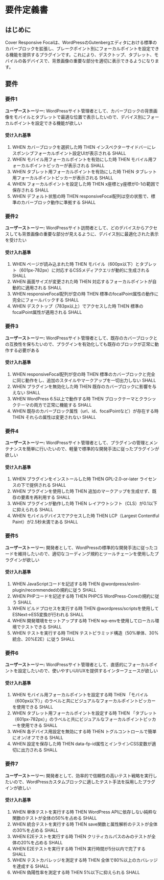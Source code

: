 # 要件定義書

## はじめに

Cover Responsive Focalは、WordPressのGutenbergエディタにおける標準のカバーブロックを拡張し、ブレークポイント別にフォーカルポイントを設定できる機能を提供するプラグインです。これにより、デスクトップ、タブレット、モバイルの各デバイスで、背景画像の重要な部分を適切に表示できるようになります。

## 要件

### 要件1

**ユーザーストーリー:** WordPressサイト管理者として、カバーブロックの背景画像をモバイルとタブレットで最適な位置で表示したいので、デバイス別にフォーカルポイントを設定できる機能が欲しい

#### 受け入れ基準

1. WHEN カバーブロックを選択した時 THEN インスペクターサイドバーにレスポンシブフォーカルポイント設定UIが表示される SHALL
2. WHEN モバイル用フォーカルポイントを有効にした時 THEN モバイル用フォーカルポイントピッカーが表示される SHALL
3. WHEN タブレット用フォーカルポイントを有効にした時 THEN タブレット用フォーカルポイントピッカーが表示される SHALL
4. WHEN フォーカルポイントを設定した時 THEN x座標とy座標が0-1の範囲で保存される SHALL
5. WHEN デフォルト状態の時 THEN responsiveFocal配列は空の状態で、標準のカバーブロック動作に準拠する SHALL

### 要件2

**ユーザーストーリー:** WordPressサイト訪問者として、どのデバイスからアクセスしても背景画像の重要な部分が見えるように、デバイス別に最適化された表示を受けたい

#### 受け入れ基準

1. WHEN ページが読み込まれた時 THEN モバイル（600px以下）とタブレット（601px-782px）に対応するCSSメディアクエリが動的に生成される SHALL
2. WHEN 画面サイズが変更された時 THEN 対応するフォーカルポイントが自動的に適用される SHALL
3. WHEN responsiveFocal配列が空の時 THEN 標準のfocalPoint属性の動作に完全にフォールバックする SHALL
4. WHEN デスクトップ（783px以上）でアクセスした時 THEN 標準のfocalPoint属性が適用される SHALL

### 要件3

**ユーザーストーリー:** WordPressサイト管理者として、既存のカバーブロックとの互換性を保ちたいので、プラグインを有効化しても既存のブロックが正常に動作する必要がある

#### 受け入れ基準

1. WHEN responsiveFocal配列が空の時 THEN 標準のカバーブロックと完全に同じ動作をし、追加のスタイルやマークアップを一切出力しない SHALL
2. WHEN プラグインを無効化した時 THEN 既存のカバーブロックに影響を与えない SHALL
3. WHEN WordPress 6.5以上で動作する時 THEN ブロックテーマとクラシックテーマの両方で正常に機能する SHALL
4. WHEN 既存のカバーブロック属性（url、id、focalPointなど）が存在する時 THEN それらの属性は変更されない SHALL

### 要件4

**ユーザーストーリー:** WordPressサイト管理者として、プラグインの管理とメンテナンスを簡単に行いたいので、軽量で標準的な開発手法に従ったプラグインが欲しい

#### 受け入れ基準

1. WHEN プラグインをインストールした時 THEN GPL-2.0-or-later ライセンスの下で提供される SHALL
2. WHEN プラグインを使用した時 THEN 追加のマークアップを生成せず、既存の<img>要素を再利用する SHALL
3. WHEN プラグインが動作した時 THEN レイアウトシフト（CLS）が0.1以下に抑えられる SHALL
4. WHEN モバイルデバイスでアクセスした時 THEN LCP（Largest Contentful Paint）が2.5秒未満である SHALL

### 要件5

**ユーザーストーリー:** 開発者として、WordPressの標準的な開発手法に従ったコードを維持したいので、適切なコーディング規約とツールチェーンを使用したプラグインが欲しい

#### 受け入れ基準

1. WHEN JavaScriptコードを記述する時 THEN @wordpress/eslint-plugin/recommendedの規約に従う SHALL
2. WHEN PHPコードを記述する時 THEN PHPCS WordPress-Coreの規約に従う SHALL
3. WHEN ビルドプロセスを実行する時 THEN @wordpress/scriptsを使用してESNext→ES5変換が行われる SHALL
4. WHEN 開発環境をセットアップする時 THEN wp-envを使用してローカル環境でテストできる SHALL
5. WHEN テストを実行する時 THEN テストピラミッド構造（50%単体、30%統合、20%E2E）に従う SHALL

### 要件6

**ユーザーストーリー:** WordPressサイト管理者として、直感的にフォーカルポイントを設定したいので、使いやすいUI/UXを提供するインターフェースが欲しい

#### 受け入れ基準

1. WHEN モバイル用フォーカルポイントを設定する時 THEN 「モバイル（600px以下）」のラベルと共にビジュアルなフォーカルポイントピッカーを使用できる SHALL
2. WHEN タブレット用フォーカルポイントを設定する時 THEN 「タブレット（601px-782px）」のラベルと共にビジュアルなフォーカルポイントピッカーを使用できる SHALL
3. WHEN 各デバイス用設定を無効にする時 THEN トグルコントロールで簡単にオン/オフできる SHALL
4. WHEN 設定を保存した時 THEN data-fp-id属性とインラインCSS変数が適切に出力される SHALL

### 要件7

**ユーザーストーリー:** 開発者として、効率的で信頼性の高いテスト戦略を実行したいので、WordPressカスタムブロックに適したテスト手法を採用したプラグインが欲しい

#### 受け入れ基準

1. WHEN 単体テストを実行する時 THEN WordPress APIに依存しない純粋な関数のテストが全体の50%を占める SHALL
2. WHEN 統合テストを実行する時 THEN save関数と属性解析のテストが全体の30%を占める SHALL
3. WHEN E2Eテストを実行する時 THEN クリティカルパスのみのテストが全体の20%を占める SHALL
4. WHEN E2Eテストを実行する時 THEN 実行時間が5分以内で完了する SHALL
5. WHEN テストカバレッジを測定する時 THEN 全体で80%以上のカバレッジを達成する SHALL
6. WHEN 偽陽性率を測定する時 THEN 5%以下に抑えられる SHALL

